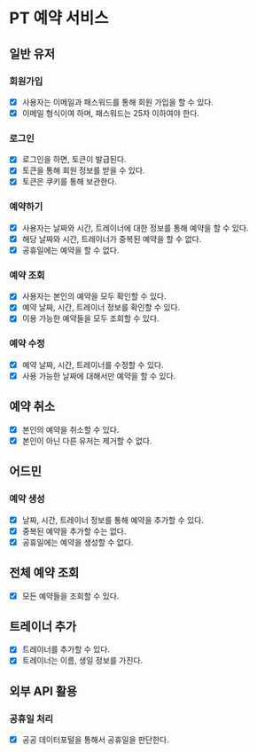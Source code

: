 # PT 예약 서비스

## 일반 유저

### 회원가입

- [x] 사용자는 이메일과 패스워드를 통해 회원 가입을 할 수 있다.
- [x] 이메일 형식이여 하며, 패스워드는 25자 이하여야 한다.

### 로그인

- [x] 로그인을 하면, 토큰이 발급된다.
- [x] 토큰을 통해 회원 정보를 받을 수 있다.
- [x] 토큰은 쿠키를 통해 보관한다.

### 예약하기

- [x] 사용자는 날짜와 시간, 트레이너에 대한 정보를 통해 예약을 할 수 있다.
- [x] 해당 날짜와 시간, 트레이너가 중복된 예약을 할 수 없다.
- [x] 공휴일에는 예약을 할 수 없다.

### 예약 조회

- [x] 사용자는 본인의 예약을 모두 확인할 수 있다.
- [x] 예약 날짜, 시간, 트레이너 정보를 확인할 수 있다.
- [x] 이용 가능한 예약들을 모두 조회할 수 있다.

### 예약 수정

- [x] 예약 날짜, 시간, 트레이너를 수정할 수 있다.
- [x] 사용 가능한 날짜에 대해서만 예약을 할 수 있다.

## 예약 취소

- [x] 본인의 예약을 취소할 수 있다.
- [x] 본인이 아닌 다른 유저는 제거할 수 없다.

## 어드민

### 예약 생성

- [x] 날짜, 시간, 트레이너 정보를 통해 예약을 추가할 수 있다.
- [x] 중복된 예약을 추가할 수는 없다.
- [x] 공휴일에는 예약을 생성할 수 없다.

## 전체 예약 조회

- [x] 모든 예약들을 조회할 수 있다.

## 트레이너 추가

- [x] 트레이너를 추가할 수 있다.
- [x] 트레이너는 이름, 생일 정보를 가진다.

## 외부 API 활용

### 공휴일 처리

- [x]  공공 데이터포털을 통해서 공휴일을 판단한다.

